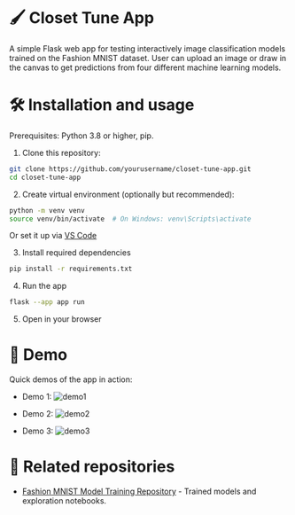 # 🖌️ Closet Tune App
A simple Flask web app for testing interactively image classification models trained on the Fashion MNIST dataset. User can upload an image or draw in the canvas to get predictions from four different machine learning models.

# 🛠️ Installation and usage
Prerequisites: Python 3.8 or higher, pip.
1. Clone this repository:
```bash
git clone https://github.com/yourusername/closet-tune-app.git
cd closet-tune-app
```
2. Create virtual environment (optionally but recommended):
```bash
python -m venv venv
source venv/bin/activate  # On Windows: venv\Scripts\activate
```
Or set it up via [VS Code](https://code.visualstudio.com/docs/python/environments)



3. Install required dependencies
```bash
pip install -r requirements.txt
```

4. Run the app
```bash
flask --app app run
```

5. Open in your browser

# 🎥 Demo
Quick demos of the app in action:

- Demo 1:
![demo1](https://media3.giphy.com/media/v1.Y2lkPTc5MGI3NjExcWZ1cGdoeXp4dWV5MjdyanA0cTQwcGM0NXBrZ2lsM2gyNW1wcHgyaSZlcD12MV9pbnRlcm5hbF9naWZfYnlfaWQmY3Q9Zw/yIyt0EbaoTxb25HAMU/giphy.gif)


- Demo 2:
![demo2](https://media1.giphy.com/media/v1.Y2lkPTc5MGI3NjExY2c1Nzg2OGV1azhkNHVlcm15MHMzbTE4MW0xbTlrdjIyNDNzcnBmcCZlcD12MV9pbnRlcm5hbF9naWZfYnlfaWQmY3Q9Zw/rlfFZq5JCXWIQ6leOl/giphy.gif)

- Demo 3:
![demo3](https://media1.giphy.com/media/v1.Y2lkPTc5MGI3NjExdGQwYzZvdmJja3BvcHhtaTRjdDhvZHlxNjhjbWlwMDAxMnlkamI4eiZlcD12MV9pbnRlcm5hbF9naWZfYnlfaWQmY3Q9Zw/W3TLxnBtEhNPytX0sh/giphy.gif)

# 🔗 Related repositories
- [Fashion MNIST Model Training Repository](https://github.com/daavila1/closet-tune) - Trained models and exploration notebooks. 